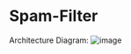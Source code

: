 # Spam-Filter

Architecture Diagram:
![image](https://user-images.githubusercontent.com/84438768/204626300-0fb6ab69-3043-41cb-9d57-3c0aa52ad4d3.png)
